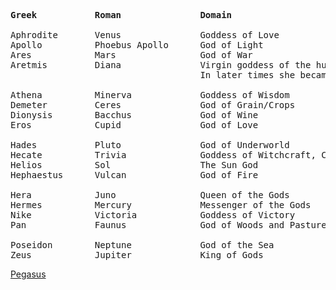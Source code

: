 <pre>
<b>Greek           Roman               Domain</b>

Aphrodite       Venus               Goddess of Love
Apollo          Phoebus Apollo      God of Light
Ares            Mars                God of War
Aretmis         Diana               Virgin goddess of the hunt, wilderness, wild animals, childbirth and plague. 
                                    In later times she became associated with the moon.
                                    
Athena          Minerva             Goddess of Wisdom
Demeter         Ceres               God of Grain/Crops
Dionysis        Bacchus             God of Wine
Eros            Cupid               God of Love

Hades           Pluto               God of Underworld
Hecate          Trivia              Goddess of Witchcraft, Crossroads, and Justice
Helios          Sol                 The Sun God
Hephaestus      Vulcan              God of Fire

Hera            Juno                Queen of the Gods
Hermes          Mercury             Messenger of the Gods
Nike            Victoria            Goddess of Victory
Pan             Faunus              God of Woods and Pastures

Poseidon        Neptune             God of the Sea
Zeus            Jupiter             King of Gods
</pre>

[Pegasus](http://www.windows2universe.org/mythology/pegasus.html)

